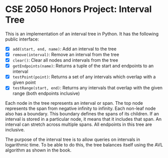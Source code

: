 # CSE 2050 Honors Project: Interval Tree

This is an implementation of an interval tree in Python. It has the following public interface:

- [x] `add(start, end, name)`: Add an interval to the tree
- [x] `remove(interval)`: Remove an interval from the tree
- [x] `clear()`: Clear all nodes and intervals from the tree
- [x] `getEndpoints(name)`: Returns a tuple of the start and endpoints to an interval
- [x] `testPoint(point)`: Returns a set of any intervals which overlap with a given point
- [x] `testRange(start, end)`: Returns any intervals that overlap with the given range (both endpoints inclusive)

Each node in the tree represents an interval or span. The top node represents the span from negative infinity to infinity. Each non-leaf node also has a boundary. This boundary defines the spans of its children. If an interval is stored in a particular node, it means that it includes that span. An interval can stretch across multiple spans. All endpoints in this tree are inclusive.

The purpose of the interval tree is to allow queries on intervals in logarithmic time. To be able to do this, the tree balances itself using the AVL algorithm as shown in the book.

